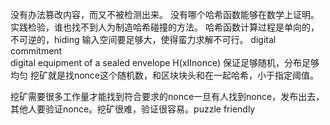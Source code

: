 没有办法篡改内容，而又不被检测出来。
没有哪个哈希函数能够在数学上证明。实践检验，谁也找不到人为制造哈希碰撞的方法。
哈希函数计算过程是单向的，不可逆的，hiding
输入空间要足够大，使得蛮力求解不可行。
digital commitment  
digital equipment of a sealed envelope
H(xⅠⅠnonce) 保证足够随机，分布足够均匀
挖矿就是找nonce这个随机数，和区块块头和在一起哈希，小于指定阈值。

挖矿需要很多工作量才能找到符合要求的nonce一旦有人找到nonce，发布出去，其他人要验证nonce。挖矿很难，验证很容易。puzzle friendly
